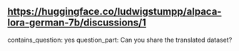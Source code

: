 ## https://huggingface.co/ludwigstumpp/alpaca-lora-german-7b/discussions/1

contains_question: yes
question_part: Can you share the translated dataset?